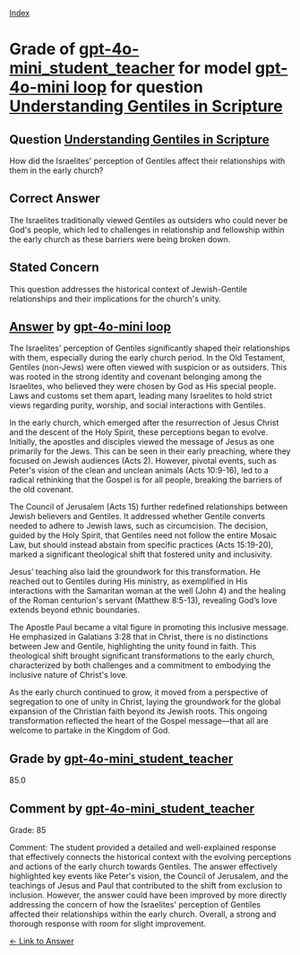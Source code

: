 
[Index](../../../../index.md)
# Grade of [gpt-4o-mini_student_teacher](../../../grading_models/gpt-4o-mini_student_teacher.md) for model [gpt-4o-mini loop](../../../answering_models/gpt-4o-mini_loop.md) for question [Understanding Gentiles in Scripture](../../../questions/Understanding_Gentiles_in_Scripture.md)

## Question [Understanding Gentiles in Scripture](../../../questions/Understanding_Gentiles_in_Scripture.md)
How did the Israelites' perception of Gentiles affect their relationships with them in the early church?

## Correct Answer
The Israelites traditionally viewed Gentiles as outsiders who could never be God's people, which led to challenges in relationship and fellowship within the early church as these barriers were being broken down.

## Stated Concern
This question addresses the historical context of Jewish-Gentile relationships and their implications for the church's unity.

## [Answer](../Understanding_Gentiles_in_Scripture.md) by [gpt-4o-mini loop](../../../answering_models/gpt-4o-mini_loop.md)
The Israelites' perception of Gentiles significantly shaped their relationships with them, especially during the early church period. In the Old Testament, Gentiles (non-Jews) were often viewed with suspicion or as outsiders. This was rooted in the strong identity and covenant belonging among the Israelites, who believed they were chosen by God as His special people. Laws and customs set them apart, leading many Israelites to hold strict views regarding purity, worship, and social interactions with Gentiles.

In the early church, which emerged after the resurrection of Jesus Christ and the descent of the Holy Spirit, these perceptions began to evolve. Initially, the apostles and disciples viewed the message of Jesus as one primarily for the Jews. This can be seen in their early preaching, where they focused on Jewish audiences (Acts 2). However, pivotal events, such as Peter's vision of the clean and unclean animals (Acts 10:9-16), led to a radical rethinking that the Gospel is for all people, breaking the barriers of the old covenant.

The Council of Jerusalem (Acts 15) further redefined relationships between Jewish believers and Gentiles. It addressed whether Gentile converts needed to adhere to Jewish laws, such as circumcision. The decision, guided by the Holy Spirit, that Gentiles need not follow the entire Mosaic Law, but should instead abstain from specific practices (Acts 15:19-20), marked a significant theological shift that fostered unity and inclusivity.

Jesus’ teaching also laid the groundwork for this transformation. He reached out to Gentiles during His ministry, as exemplified in His interactions with the Samaritan woman at the well (John 4) and the healing of the Roman centurion's servant (Matthew 8:5-13), revealing God’s love extends beyond ethnic boundaries.

The Apostle Paul became a vital figure in promoting this inclusive message. He emphasized in Galatians 3:28 that in Christ, there is no distinctions between Jew and Gentile, highlighting the unity found in faith. This theological shift brought significant transformations to the early church, characterized by both challenges and a commitment to embodying the inclusive nature of Christ's love.

As the early church continued to grow, it moved from a perspective of segregation to one of unity in Christ, laying the groundwork for the global expansion of the Christian faith beyond its Jewish roots. This ongoing transformation reflected the heart of the Gospel message—that all are welcome to partake in the Kingdom of God.

## Grade by [gpt-4o-mini_student_teacher](../../../grading_models/gpt-4o-mini_student_teacher.md)
85.0

## Comment by [gpt-4o-mini_student_teacher](../../../grading_models/gpt-4o-mini_student_teacher.md)
Grade: 85

Comment: The student provided a detailed and well-explained response that effectively connects the historical context with the evolving perceptions and actions of the early church towards Gentiles. The answer effectively highlighted key events like Peter's vision, the Council of Jerusalem, and the teachings of Jesus and Paul that contributed to the shift from exclusion to inclusion. However, the answer could have been improved by more directly addressing the concern of how the Israelites' perception of Gentiles affected their relationships within the early church. Overall, a strong and thorough response with room for slight improvement.

[&lt;- Link to Answer](../Understanding_Gentiles_in_Scripture.md)
